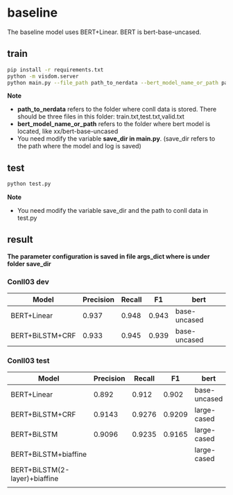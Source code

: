 # baseline

The baseline model uses BERT+Linear. BERT is bert-base-uncased. 

## train

```bash
pip install -r requirements.txt
python -m visdom.server
python main.py --file_path path_to_nerdata --bert_model_name_or_path path_to_bert
```

**Note**

- **path_to_nerdata** refers to the folder where conll data is stored. There should be three files in this folder: train.txt,test.txt,valid.txt
- **bert_model_name_or_path** refers to the folder where bert model is located, like xx/bert-base-uncased
- You need modify the variable **save_dir in main.py**. (save_dir refers to the path where the model and log is saved)



## test

```bash
python test.py
```

**Note**

- You need modify the variable save_dir and the path to conll data in test.py



## result

**The parameter configuration is saved in file args_dict where is under folder save_dir**

### Conll03 dev

| Model           | Precision | Recall | F1    | bert         |
| --------------- | --------- | ------ | ----- | ------------ |
| BERT+Linear     | 0.937     | 0.948  | 0.943 | base-uncased |
| BERT+BiLSTM+CRF | 0.933     | 0.945  | 0.939 | base-uncased |



### Conll03 test

| Model                         | Precision | Recall | F1     | bert         |
| ----------------------------- | --------- | ------ | ------ | ------------ |
| BERT+Linear                   | 0.892     | 0.912  | 0.902  | base-uncased |
| BERT+BiLSTM+CRF               | 0.9143    | 0.9276 | 0.9209 | large-cased  |
| BERT+BiLSTM                   | 0.9096    | 0.9235 | 0.9165 | large-cased  |
| BERT+BiLSTM+biaffine          |           |        |        | large-cased  |
| BERT+BiLSTM(2-layer)+biaffine |           |        |        |              |
|                               |           |        |        |              |

